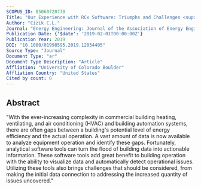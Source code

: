 ```yaml
---
SCOPUS_ID: 85060720770
Title: "Our Experience with RCx Software: Triumphs and Challenges <sup>*</sup>"
Author: "Cizik C.L."
Journal: "Energy Engineering: Journal of the Association of Energy Engineering"
Publication Date: {'$date': '2019-02-01T00:00:00Z'}
Publication Year: 2019
DOI: "10.1080/01998595.2019.12054405"
Source Type: "Journal"
Document Type: "ar"
Document Type Description: "Article"
Affliation: "University of Colorado Boulder"
Affliation Country: "United States"
Cited by count: 0
---
```


## Abstract
"With the ever-increasing complexity in commercial building heating, ventilating, and air conditioning (HVAC) and building automation systems, there are often gaps between a building's potential level of energy efficiency and the actual operation. A vast amount of data is now available to analyze equipment operation and identify these gaps. Fortunately, analytical software tools can turn the flood of building data into actionable information. These software tools add great benefit to building operation with the ability to visualize data and automatically detect operational issues. Utilizing these tools also brings challenges that should be considered, from making the initial data connection to addressing the increased quantity of issues uncovered."

